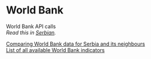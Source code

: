 # World Bank
World Bank API calls  
*Read this in [Serbian](README.srb.md).*

[Comparing World Bank data for Serbia and its neighbours](serbia_neighbours_indicators.ipynb)  
[List of all available World Bank indicators](indicators.tsv)
